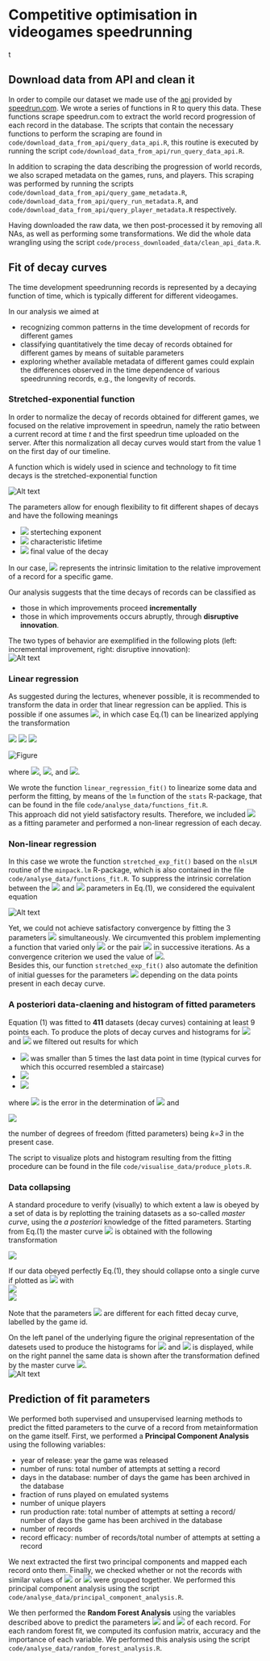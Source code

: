 # Competitive optimisation in videogames speedrunning
t
## Download data from API and clean it

In order to compile our dataset we made use of the [api](https://github.com/speedruncomorg/api) provided by [speedrun.com](https://www.speedrun.com/). We wrote a series of functions in R
to query this data. These functions scrape speedrun.com to extract the world record progression of each record in the database. The scripts that contain the necessary functions to perform the scraping are found in `code/download_data_from_api/query_data_api.R`, this routine is executed by running the script `code/download_data_from_api/run_query_data_api.R`.

In addition to scraping the data describing the progression of world records, we also scraped metadata on the games, runs, and players. This scraping was performed by running the scripts `code/download_data_from_api/query_game_metadata.R`, `code/download_data_from_api/query_run_metadata.R`, and `code/download_data_from_api/query_player_metadata.R` respectively. 

Having downloaded the raw data, we then post-processed it by removing all NAs, as well as performing some transformations. We did the whole data wrangling using the script `code/process_downloaded_data/clean_api_data.R`. 


## Fit of decay curves


The time development speedrunning records is represented by a decaying function of time, which is typically different for different videogames.   

In our analysis we aimed at    
* recognizing common patterns in the time development of records for different games   
* classifying quantitatively the time decay of records obtained for different games by means of suitable parameters     
* exploring whether available metadata of different games could explain the differences observed in the time dependence of various speedrunning records, e.g., the longevity of records.      


### Stretched-exponential function

In order to normalize the decay of records obtained for different games, we focused on the relative improvement in speedrun, namely the ratio between a current record at time *t* and the first speedrun time uploaded on the server. After this normalization all decay curves would start from the value 1 on the first day of our timeline. 


A function which is widely used in science and technology to fit time decays is the stretched-exponential function   
<!--
<img src="https://render.githubusercontent.com/render/math?math=f(t)=\left(1-f_\infty\right){\rm e}^{-(t/\tau_0)^\beta}+f_\infty\,\,\,\,\,\,\,\,\,\,\,\, (1)">
-->

![Alt text](https://latex.codecogs.com/png.image?\dpi{110}&space;\bg_white&space;f(t)=\left(1-f_\infty\right)e^{-(t/\tau_0)^\beta}+f_\infty\qquad(1))


The parameters allow for enough flexibility to fit different shapes of decays and have the following meanings 

* <img src="https://render.githubusercontent.com/render/math?math=\beta"> sterteching exponent  
* <img src="https://render.githubusercontent.com/render/math?math=\tau_0">  characteristic lifetime    
* <img src="https://render.githubusercontent.com/render/math?math=f_\infty"> final value of the decay    

In our case, <img src="https://render.githubusercontent.com/render/math?math=f_\infty"> represents the intrinsic limitation to the relative improvement of a record for a specific game. 

Our analysis suggests that the time decays of records can be classified as 

* those in which improvements proceed **incrementally**      
* those in which improvements occurs abruptly, through **disruptive innovation**. 
 
The two types of behavior are exemplified in the following plots (left: incremental improvement, right: disruptive innovation):  
![Alt text](./figures_readme/beta_theo_2_regimes.png)



### Linear regression

As suggested during the lectures, whenever possible, it is recommended to transform the data in order that linear regression can be applied. This is possible if one assumes <img src="https://render.githubusercontent.com/render/math?math=f_\infty=0">, in which case Eq.(1) can be linearized applying the transformation 

<img src="https://render.githubusercontent.com/render/math?math=f(t) = {\rm e}^{-(t/\tau_0)^\beta}">
<img src="https://render.githubusercontent.com/render/math?math=z=\log\left[f(t)\right]= - \left(\frac{t}{\tau_0}\right)^\beta">
<img src="https://render.githubusercontent.com/render/math?math=y=\log\left(-z\right)= \beta \log(t) - \beta\log(\tau_0)">   

![Figure](https://latex.codecogs.com/png.image?\dpi{110}&space;\bg_white&space;y=A+Bx)

where <img src="https://render.githubusercontent.com/render/math?math=x=\log(t)">, <img src="https://render.githubusercontent.com/render/math?math=B=\beta">, and <img src="https://render.githubusercontent.com/render/math?math=A=- \beta\log(\tau_0)">. 

We wrote the function `linear_regression_fit()` to linearize some data and perform the fitting, by means of the `lm` function of the `stats` R-package, that can be found in the file  `code/analyse_data/functions_fit.R`.   
This approach did not yield satisfactory results. Therefore, we included <img src="https://render.githubusercontent.com/render/math?math=f_\infty"> as a fitting parameter and performed a non-linear regression of each decay. 
 

### Non-linear regression

In this case we wrote the function `stretched_exp_fit()` based on the `nlsLM` routine of the `minpack.lm` R-package, which is also contained in the file `code/analyse_data/functions_fit.R`. To suppress the intrinsic correlation between the <img src="https://render.githubusercontent.com/render/math?math=\beta"> and <img src="https://render.githubusercontent.com/render/math?math=\tau_0"> parameters in Eq.(1), we considered the equivalent equation 
<!--
<img src="https://render.githubusercontent.com/render/math?math=f(t)=\left(1-f_\infty\right) {\rm e}^{-\lambda \, t^\beta} + f_\infty">
-->

![Alt text](https://latex.codecogs.com/png.image?\dpi{110}&space;\bg_white&space;f(t)=\left(1-f_\infty\right)e^{-\lambda(t)^\beta}+f_\infty)

Yet, we could not achieve satisfactory convergence by fitting the 3 parameters <img src="https://render.githubusercontent.com/render/math?math=(\beta,\,\lambda,\, f_\infty)"> simultaneously. We circumvented this problem implementing a function that varied only <img src="https://render.githubusercontent.com/render/math?math=\beta"> or the pair  <img src="https://render.githubusercontent.com/render/math?math=(\lambda,\, f_\infty)"> in successive iterations. As a convergence criterion we used the value of <img src="https://render.githubusercontent.com/render/math?math=R^2">.  
Besides this, our function `stretched_exp_fit()` also automate the definition of initial guesses for the parameters <img src="https://render.githubusercontent.com/render/math?math=(\beta,\,\lambda,\, f_\infty)"> depending on the data points present in each decay curve.     


### A posteriori data-claening and histogram of fitted parameters 

Equation (1) was fitted to **411** datasets (decay curves) containing at least 9 points each. 
To produce the plots of decay curves and histograms for 
<img src="https://render.githubusercontent.com/render/math?math=\beta"> and <img src="https://render.githubusercontent.com/render/math?math=\tau0"> we filtered out results for which 

* <img src="https://render.githubusercontent.com/render/math?math=\tau_0"> was smaller than 5 times the last data point in time (typical curves for which this occurred resembled a staircase)  
* <img src="https://render.githubusercontent.com/render/math?math=\delta \tau_0/\tau_0 > 0.4">    
* <img src="https://render.githubusercontent.com/render/math?math=R^2_{\rm adj} < 0.65">        
where <img src="https://render.githubusercontent.com/render/math?math=\delta \tau_0"> is the error in the determination of 
<img src="https://render.githubusercontent.com/render/math?math=\tau_0=\lambda^{-1/\beta}"> and  

<img src="https://render.githubusercontent.com/render/math?math=R^2_{\rm adj} = R^2 - \left(1-R^2\right) \frac{n-k-1}{n-k-1}">     

the number of degrees of freedom (fitted parameters) being *k=3* in the present case. 

The script to visualize plots and histogram resulting from the fitting procedure can be found in the file `code/visualise_data/produce_plots.R`. 

### Data collapsing 

A standard procedure to verify (visually) to which extent a law is obeyed by a set of data is by replotting the training datasets as a so-called *master curve*, using the *a posteriori* knowledge of the fitted parameters. Starting from Eq.(1) the master curve <img src="https://render.githubusercontent.com/render/math?math=F[x]"> is obtained with the following transformation 

<img src="https://render.githubusercontent.com/render/math?math=F\left[\left(\frac{t}{\tau_0}\right)^\beta\right] =\frac{f(t)-f_\infty}{1-f_\infty} = {\rm e}^{-(t/\tau_0)^\beta}">  
                   
If our data obeyed perfectly Eq.(1), they should collapse onto a single curve if plotted as <img src="https://render.githubusercontent.com/render/math?math=y_i \sim x_i"> with   
<img src="https://render.githubusercontent.com/render/math?math=x_i = \left(\frac{t_i}{\tau_0}\right)^\beta">   
<img src="https://render.githubusercontent.com/render/math?math=y_i =\frac{f(t_i)-f_\infty}{1-f_\infty}">    

Note that the parameters <img src="https://render.githubusercontent.com/render/math?math=(\beta,\,\tau_0,\, f_\infty)"> are different for each fitted decay curve, labelled by the game id. 

On the left panel of the underlying figure the original representation of the datesets used to produce the histograms for <img src="https://render.githubusercontent.com/render/math?math=\beta"> and <img src="https://render.githubusercontent.com/render/math?math=\tau0"> is displayed, while on the right pannel the same data is shown after the transformation defined by the master curve <img src="https://render.githubusercontent.com/render/math?math=F[x]">.          
![Alt text](./figures_readme/collapse_all.png)


## Prediction of fit parameters

We performed both supervised and unsupervised learning methods to predict the fitted parameters to the curve of a record from metainformation on the game itself. First, we performed a **Principal Component Analysis** using the following variables: 

* year of release: year the game was released
* number of runs: total number of attempts at setting a record
* days in the database: number of days the game has been archived in the database
* fraction of runs played on emulated systems
* number of unique players
* run production rate: total number of attempts at setting a record/ number of days the game has been archived in the database
* number of records
* record efficacy: number of records/total number of attempts at setting a record

We next extracted the first two principal components and mapped each record onto them. Finally, we checked whether or not the records with similar values of <img src="https://render.githubusercontent.com/render/math?math=\beta"> or <img src="https://render.githubusercontent.com/render/math?math=\tau0"> were grouped together. We performed this principal component analysis using the script `code/analyse_data/principal_component_analysis.R`.

We then performed the **Random Forest Analysis** using the variables described above to predict the parameters <img src="https://render.githubusercontent.com/render/math?math=\beta"> and <img src="https://render.githubusercontent.com/render/math?math=\tau0"> of each record. For each random forest fit, we computed its confusion matrix, accuracy and the importance of each variable. We performed this analysis using the script `code/analyse_data/random_forest_analysis.R`.

